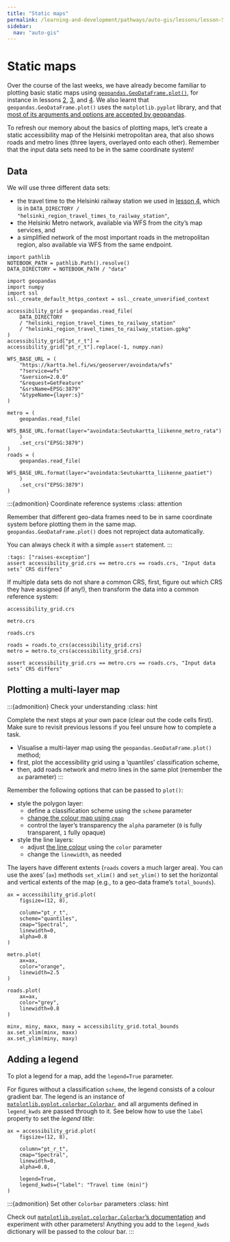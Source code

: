 ```yaml
---
title: "Static maps"
permalink: /learning-and-development/pathways/auto-gis/lessons/lesson-5/static-maps/
sidebar:
  nav: "auto-gis"
---
```



# Static maps

Over the course of the last weeks, we have already become familiar to plotting
basic static maps using
[`geopandas.GeoDataFrame.plot()`](http://geopandas.org/mapping.html), for
instance in lessons [2](../lesson-2/geopandas-an-introduction),
[3](../lesson-3/spatial-join), and [4](../lesson-4/reclassifying-data). We also
learnt that `geopandas.GeoDataFrame.plot()` uses the `matplotlib.pyplot`
library, and that [most of its arguments and options are accepted by
geopandas](https://matplotlib.org/stable/api/pyplot_summary.html).

To refresh our memory about the basics of plotting maps, let’s create a static
accessibility map of the Helsinki metropolitan area, that also shows roads and
metro lines (three layers, overlayed onto each other). Remember that the input
data sets need to be in the same coordinate system!


## Data

We will use three different data sets:
- the travel time to the Helsinki railway station we used in [lesson
  4](../lesson-4/reclassifying-data), which is in `DATA_DIRECTORY /
"helsinki_region_travel_times_to_railway_station"`,
- the Helsinki Metro network, available via WFS from the city’s map services,
  and
- a simplified network of the most important roads in the metropolitan region,
  also available via WFS from the same endpoint.

```{code-cell}
import pathlib
NOTEBOOK_PATH = pathlib.Path().resolve()
DATA_DIRECTORY = NOTEBOOK_PATH / "data"
```

```{code-cell}
import geopandas
import numpy
import ssl
ssl._create_default_https_context = ssl._create_unverified_context

accessibility_grid = geopandas.read_file(
    DATA_DIRECTORY
    / "helsinki_region_travel_times_to_railway_station"
    / "helsinki_region_travel_times_to_railway_station.gpkg"
)
accessibility_grid["pt_r_t"] = accessibility_grid["pt_r_t"].replace(-1, numpy.nan)

WFS_BASE_URL = (
    "https://kartta.hel.fi/ws/geoserver/avoindata/wfs"
    "?service=wfs"
    "&version=2.0.0"
    "&request=GetFeature"
    "&srsName=EPSG:3879"
    "&typeName={layer:s}"
)

metro = (
    geopandas.read_file(
        WFS_BASE_URL.format(layer="avoindata:Seutukartta_liikenne_metro_rata")
    )
    .set_crs("EPSG:3879")
)
roads = (
    geopandas.read_file(
        WFS_BASE_URL.format(layer="avoindata:Seutukartta_liikenne_paatiet")
    )
    .set_crs("EPSG:3879")
)
```


:::{admonition} Coordinate reference systems
:class: attention

Remember that different geo-data frames need to be in same coordinate system
before plotting them in the same map. `geopandas.GeoDataFrame.plot()` does not
reproject data automatically.

You can always check it with a simple `assert` statement.
:::


```{code-cell}
:tags: ["raises-exception"]
assert accessibility_grid.crs == metro.crs == roads.crs, "Input data sets’ CRS differs"
```

If multiple data sets do not share a common CRS, first, figure out which CRS
they have assigned (if any!), then transform the data into a common reference
system:

```{code-cell}
accessibility_grid.crs
```

```{code-cell}
metro.crs
```

```{code-cell}
roads.crs
```

```{code-cell}
roads = roads.to_crs(accessibility_grid.crs)
metro = metro.to_crs(accessibility_grid.crs)
```

```{code-cell}
assert accessibility_grid.crs == metro.crs == roads.crs, "Input data sets’ CRS differs"
```


## Plotting a multi-layer map

:::{admonition} Check your understanding
:class: hint

Complete the next steps at your own pace (clear out the code cells first).
Make sure to revisit previous lessons if you feel unsure how to complete
a task.

- Visualise a multi-layer map using the `geopandas.GeoDataFrame.plot()` method;
- first, plot the accessibility grid using a ‘quantiles’ classification scheme,
- then, add roads network and metro lines in the same plot (remember the `ax`
  parameter)
:::


Remember the following options that can be passed to `plot()`:
- style the polygon layer:
    - define a classification scheme using the `scheme` parameter
    - [change the colour map using
      `cmap`](https://matplotlib.org/stable/tutorials/colors/colormaps.html)
    - control the layer’s transparency the `alpha` parameter (`0` is fully
      transparent, `1` fully opaque)
- style the line layers:
    - adjust [the line
      colour](https://matplotlib.org/stable/api/colors_api.html) using the
      `color` parameter
    - change the `linewidth`, as needed

The layers have different extents (`roads` covers a much larger area). You can
use the axes’ (`ax`) methods `set_xlim()` and `set_ylim()` to set the horizontal
and vertical extents of the map (e.g., to a geo-data frame’s `total_bounds`).



```{code-cell}
ax = accessibility_grid.plot(
    figsize=(12, 8),

    column="pt_r_t",
    scheme="quantiles",
    cmap="Spectral",
    linewidth=0,
    alpha=0.8
)

metro.plot(
    ax=ax,
    color="orange",
    linewidth=2.5
)

roads.plot(
    ax=ax,
    color="grey",
    linewidth=0.8
)

minx, miny, maxx, maxy = accessibility_grid.total_bounds
ax.set_xlim(minx, maxx)
ax.set_ylim(miny, maxy)
```


## Adding a legend

To plot a legend for a map, add the `legend=True` parameter.

For figures without a classification `scheme`, the legend consists of a colour
gradient bar. The legend is an instance of
[`matplotlib.pyplot.colorbar.Colorbar`](https://matplotlib.org/stable/api/_as_gen/matplotlib.pyplot.colorbar.html),
and all arguments defined in `legend_kwds` are passed through to it. See below
how to use the `label` property to set the *legend title*:

```{code-cell}
ax = accessibility_grid.plot(
    figsize=(12, 8),

    column="pt_r_t",
    cmap="Spectral",
    linewidth=0,
    alpha=0.8,

    legend=True,
    legend_kwds={"label": "Travel time (min)"}
)
```

:::{admonition} Set other `Colorbar` parameters
:class: hint

Check out [`matplotlib.pyplot.colorbar.Colorbar`’s
documentation](https://matplotlib.org/stable/api/_as_gen/matplotlib.pyplot.colorbar.html)
and experiment with other parameters! Anything you add to the `legend_kwds`
dictionary will be passed to the colour bar.
:::


